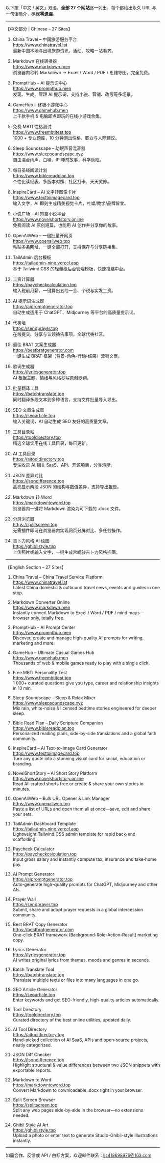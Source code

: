 以下按「中文 / 英文」双语、**全部 27 个网站**逐一列出，每个都给出永久 URL 与一句话简介，确保**零遗漏**。

----------------  
【中文部分 | Chinese – 27 Sites】  
1. China Travel – 中国旅游服务平台  
   https://www.chinatravel.lat  
   最新中国本地与出境旅游资讯、活动、攻略一站看齐。  

2. Markdown 在线转换器  
   https://www.markdown.men  
   浏览器内秒转 Markdown → Excel / Word / PDF / 思维导图，完全免费。  

3. PromptHub – AI 提示词中心  
   https://www.prompthub.men  
   发现、生成、管理 AI 提示词，支持小说、营销、改写等多场景。  

4. GameHub – 终极小游戏中心  
   https://www.gamehub.men  
   上千款手机 & 电脑即点即玩的在线小游戏合集。  

5. 免费 MBTI 性格测试  
   https://www.freembtitest.top  
   1000 + 专业题库，10 分钟测出性格、职业与人际建议。  

6. Sleep Soundscape – 助眠声音混音器  
   https://www.sleepsoundscape.xyz  
   自由混合雨声、白噪、IP 睡前故事，科学助眠。  

7. 每日圣经阅读计划  
   https://www.biblereadplan.top  
   个性化读经表、多版本对照、社区打卡，天天灵修。  

8. InspireCard – AI 文字转图像卡片  
   https://www.texttoimagecard.top  
   输入文字，AI 即刻生成精美视觉卡片，社媒/教学/品牌皆宜。  

9. 小说广场 – AI 短篇小说平台  
   https://www.novelshortstory.online  
   免费阅读 AI 原创短篇，也能用 AI 创作并分享你的故事。  

10. OpenAllWeb – 一键批量开网页  
    https://www.openallweb.top  
    粘贴多条网址，一键全部打开，支持保存与分享链接集。  

11. TailAdmin 后台模板  
    https://tailadmin-nine.vercel.app  
    基于 Tailwind CSS 的轻量级后台管理模板，快速搭建中台。  

12. 工资计算器  
    https://paycheckcalculation.top  
    输入税前月薪，一键算出五险一金、个税与实发工资。  

13. AI 提示词生成器  
    https://aipromptgenerator.top  
    自动生成适用于 ChatGPT、Midjourney 等平台的高质量提示词。  

14. 代祷墙  
    https://sendprayer.top  
    在线提交、分享与认领祷告事项，全球代祷社区。  

15. 最佳 BRAT 文案生成器  
    https://bestbratgenerator.com  
    一键生成 BRAT 框架（背景-角色-行动-结果）营销文案。  

16. 歌词生成器  
    https://lyricsgenerator.top  
    AI 根据主题、情绪与风格秒写原创歌词。  

17. 批量翻译工具  
    https://batchtranslate.top  
    同时翻译多段文本到多种语言，支持文件批量导入导出。  

18. SEO 文章生成器  
    https://seoarticle.top  
    输入关键词，AI 自动生成 SEO 友好的高质量文章。  

19. 工具目录站  
    https://tooldirectory.top  
    精选全球实用在线工具目录，每日更新。  

20. AI 工具目录  
    https://aitooldirectory.top  
    专注收录 AI 相关 SaaS、API、开源项目，分类清晰。  

21. JSON 差异对比  
    https://jsondifference.top  
    高亮显示两段 JSON 的结构与数值差异，支持导出报告。  

22. Markdown 转 Word  
    https://markdowntoword.top  
    浏览器内一键将 Markdown 渲染为可下载的 .docx 文件。  

23. 分屏浏览器  
    https://splitscreen.top  
    无需插件即可在浏览器内实现网页分屏对比、多任务操作。  

24. 吉卜力风格 AI 绘图  
    https://ghiblistyle.top  
    上传照片或输入文字，一键生成宫崎骏吉卜力风格插画。  

----------------  
【English Section – 27 Sites】  
1. China Travel – China Travel Service Platform  
   https://www.chinatravel.lat  
   Latest China domestic & outbound travel news, events and guides in one stop.  

2. Markdown Converter Online  
   https://www.markdown.men  
   Instantly convert Markdown to Excel / Word / PDF / mind maps—browser only, totally free.  

3. PromptHub – AI Prompt Center  
   https://www.prompthub.men  
   Discover, create and manage high-quality AI prompts for writing, marketing and more.  

4. GameHub – Ultimate Casual Games Hub  
   https://www.gamehub.men  
   Thousands of web & mobile games ready to play with a single click.  

5. Free MBTI Personality Test  
   https://www.freembtitest.top  
   1 000+ curated questions give you type, career and relationship insights in 10 min.  

6. Sleep Soundscape – Sleep & Relax Mixer  
   https://www.sleepsoundscape.xyz  
   Mix rain, white-noise & licensed bedtime stories engineered for deeper sleep.  

7. Bible Read Plan – Daily Scripture Companion  
   https://www.biblereadplan.top  
   Personalized reading plans, side-by-side translations and a global faith community.  

8. InspireCard – AI Text-to-Image Card Generator  
   https://www.texttoimagecard.top  
   Turn any quote into a stunning visual card for social, education or branding.  

9. NovelShortStory – AI Short Story Platform  
   https://www.novelshortstory.online  
   Read AI-crafted shorts free or create & share your own stories in minutes.  

10. OpenAllWeb – Bulk URL Opener & Link Manager  
    https://www.openallweb.top  
    Paste a list of URLs and open them all at once—save, edit and share your sets.  

11. TailAdmin Dashboard Template  
    https://tailadmin-nine.vercel.app  
    Lightweight Tailwind CSS admin template for rapid back-end scaffolding.  

12. Paycheck Calculator  
    https://paycheckcalculation.top  
    Input gross salary and instantly compute tax, insurance and take-home pay.  

13. AI Prompt Generator  
    https://aipromptgenerator.top  
    Auto-generate high-quality prompts for ChatGPT, Midjourney and other AIs.  

14. Prayer Wall  
    https://sendprayer.top  
    Submit, share and adopt prayer requests in a global intercession community.  

15. Best BRAT Copy Generator  
    https://bestbratgenerator.com  
    One-click BRAT framework (Background-Role-Action-Result) marketing copy.  

16. Lyrics Generator  
    https://lyricsgenerator.top  
    AI writes original lyrics from themes, moods and genres in seconds.  

17. Batch Translate Tool  
    https://batchtranslate.top  
    Translate multiple texts or files into many languages in one go.  

18. SEO Article Generator  
    https://seoarticle.top  
    Enter keywords and get SEO-friendly, high-quality articles automatically.  

19. Tool Directory  
    https://tooldirectory.top  
    Curated directory of the best online utilities, updated daily.  

20. AI Tool Directory  
    https://aitooldirectory.top  
    Hand-picked collection of AI SaaS, APIs and open-source projects, neatly categorized.  

21. JSON Diff Checker  
    https://jsondifference.top  
    Highlight structural & value differences between two JSON snippets with exportable reports.  

22. Markdown to Word  
    https://markdowntoword.top  
    Convert Markdown to downloadable .docx right in your browser.  

23. Split Screen Browser  
    https://splitscreen.top  
    Split any web pages side-by-side in the browser—no extensions needed.  

24. Ghibli Style AI Art  
    https://ghiblistyle.top  
    Upload a photo or enter text to generate Studio-Ghibli-style illustrations instantly.  

----------------  
如需合作、反馈或 API / 白标方案，欢迎邮件联系：ljs418698976@163.com
